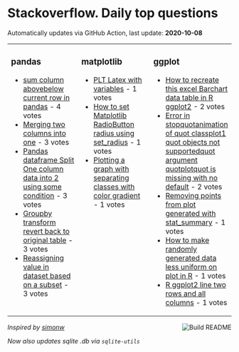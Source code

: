 # Stackoverflow. Daily top questions 

Automatically updates via GitHub Action, last update: **<!-- date starts -->2020-10-08<!-- date ends -->**


<table><tr><td valign="top" width="33%">

### pandas
<!-- pandas starts -->
* [sum column abovebelow current row in pandas](https://stackoverflow.com/questions/64264918/sum-column-above-below-current-row-in-pandas) - 4 votes
* [Merging two columns into one](https://stackoverflow.com/questions/64265275/merging-two-columns-into-one) - 3 votes
* [Pandas dataframe Split One column data into 2 using some condition](https://stackoverflow.com/questions/64257194/pandas-dataframe-split-one-column-data-into-2-using-some-condition) - 3 votes
* [Groupby transform  revert back to original table](https://stackoverflow.com/questions/64268844/groupby-transform-revert-back-to-original-table) - 3 votes
* [Reassigning value in dataset based on a subset](https://stackoverflow.com/questions/64254258/reassigning-value-in-dataset-based-on-a-subset) - 3 votes
<!-- pandas ends -->
</td><td valign="top" width="34%">


### matplotlib
<!-- matplotlib starts -->
* [PLT Latex with variables](https://stackoverflow.com/questions/64262037/plt-latex-with-variables) - 1 votes
* [How to set Matplotlib RadioButton radius using set_radius](https://stackoverflow.com/questions/64265736/how-to-set-matplotlib-radiobutton-radius-using-set-radius) - 1 votes
* [Plotting a graph with separating classes with color gradient](https://stackoverflow.com/questions/64263242/plotting-a-graph-with-separating-classes-with-color-gradient) - 1 votes
<!-- matplotlib ends -->
</td><td valign="top" width="34%">


### ggplot
<!-- ggplot2 starts -->
* [How to recreate this excel Barchart  data table in R ggplot2](https://stackoverflow.com/questions/64265093/how-to-recreate-this-excel-barchart-data-table-in-r-ggplot2) - 2 votes
* [Error in stopquotanimation of quot classplot1 quot objects not supportedquot  argument quotplotquot is missing with no default](https://stackoverflow.com/questions/64254840/error-in-stopanimation-of-classplot1-objects-not-supported-argum) - 2 votes
* [Removing points from plot generated with stat_summary](https://stackoverflow.com/questions/64262314/removing-points-from-plot-generated-with-stat-summary) - 1 votes
* [How to make randomly generated data less uniform on plot in R](https://stackoverflow.com/questions/64263117/how-to-make-randomly-generated-data-less-uniform-on-plot-in-r) - 1 votes
* [R ggplot2 line two rows and all columns](https://stackoverflow.com/questions/64271502/r-ggplot2-line-two-rows-and-all-columns) - 1 votes
<!-- ggplot2 ends -->
</td></tr></table>

<a href="https://github.com/hp0404/hp0404/actions"><img src="https://github.com/hp0404/hp0404/workflows/Build%20README/badge.svg" align="right" alt="Build README"></a> <p>*Inspired by  [simonw](https://github.com/simonw/simonw)*</p> <p> *Now also updates sqlite .db via `sqlite-utils`* </p>
